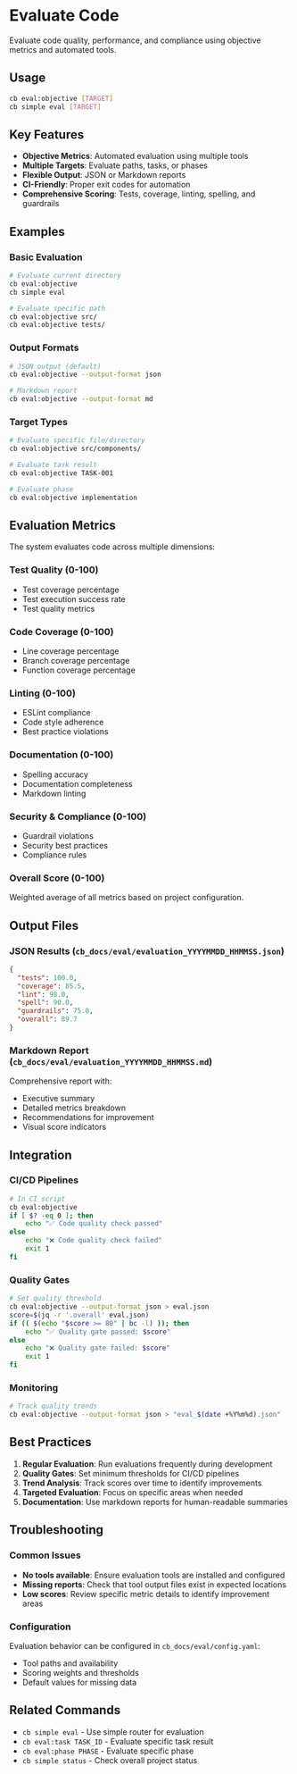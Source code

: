 # Evaluate Code

Evaluate code quality, performance, and compliance using objective metrics and automated tools.

## Usage

```bash
cb eval:objective [TARGET]
cb simple eval [TARGET]
```

## Key Features

- **Objective Metrics**: Automated evaluation using multiple tools
- **Multiple Targets**: Evaluate paths, tasks, or phases
- **Flexible Output**: JSON or Markdown reports
- **CI-Friendly**: Proper exit codes for automation
- **Comprehensive Scoring**: Tests, coverage, linting, spelling, and guardrails

## Examples

### Basic Evaluation
```bash
# Evaluate current directory
cb eval:objective
cb simple eval

# Evaluate specific path
cb eval:objective src/
cb eval:objective tests/
```

### Output Formats
```bash
# JSON output (default)
cb eval:objective --output-format json

# Markdown report
cb eval:objective --output-format md
```

### Target Types
```bash
# Evaluate specific file/directory
cb eval:objective src/components/

# Evaluate task result
cb eval:objective TASK-001

# Evaluate phase
cb eval:objective implementation
```

## Evaluation Metrics

The system evaluates code across multiple dimensions:

### Test Quality (0-100)
- Test coverage percentage
- Test execution success rate
- Test quality metrics

### Code Coverage (0-100)
- Line coverage percentage
- Branch coverage percentage
- Function coverage percentage

### Linting (0-100)
- ESLint compliance
- Code style adherence
- Best practice violations

### Documentation (0-100)
- Spelling accuracy
- Documentation completeness
- Markdown linting

### Security & Compliance (0-100)
- Guardrail violations
- Security best practices
- Compliance rules

### Overall Score (0-100)
Weighted average of all metrics based on project configuration.

## Output Files

### JSON Results (`cb_docs/eval/evaluation_YYYYMMDD_HHMMSS.json`)
```json
{
  "tests": 100.0,
  "coverage": 85.5,
  "lint": 98.0,
  "spell": 90.0,
  "guardrails": 75.0,
  "overall": 89.7
}
```

### Markdown Report (`cb_docs/eval/evaluation_YYYYMMDD_HHMMSS.md`)
Comprehensive report with:
- Executive summary
- Detailed metrics breakdown
- Recommendations for improvement
- Visual score indicators

## Integration

### CI/CD Pipelines
```bash
# In CI script
cb eval:objective
if [ $? -eq 0 ]; then
    echo "✅ Code quality check passed"
else
    echo "❌ Code quality check failed"
    exit 1
fi
```

### Quality Gates
```bash
# Set quality threshold
cb eval:objective --output-format json > eval.json
score=$(jq -r '.overall' eval.json)
if (( $(echo "$score >= 80" | bc -l) )); then
    echo "✅ Quality gate passed: $score"
else
    echo "❌ Quality gate failed: $score"
    exit 1
fi
```

### Monitoring
```bash
# Track quality trends
cb eval:objective --output-format json > "eval_$(date +%Y%m%d).json"
```

## Best Practices

1. **Regular Evaluation**: Run evaluations frequently during development
2. **Quality Gates**: Set minimum thresholds for CI/CD pipelines
3. **Trend Analysis**: Track scores over time to identify improvements
4. **Targeted Evaluation**: Focus on specific areas when needed
5. **Documentation**: Use markdown reports for human-readable summaries

## Troubleshooting

### Common Issues
- **No tools available**: Ensure evaluation tools are installed and configured
- **Missing reports**: Check that tool output files exist in expected locations
- **Low scores**: Review specific metric details to identify improvement areas

### Configuration
Evaluation behavior can be configured in `cb_docs/eval/config.yaml`:
- Tool paths and availability
- Scoring weights and thresholds
- Default values for missing data

## Related Commands

- `cb simple eval` - Use simple router for evaluation
- `cb eval:task TASK_ID` - Evaluate specific task result
- `cb eval:phase PHASE` - Evaluate specific phase
- `cb simple status` - Check overall project status
